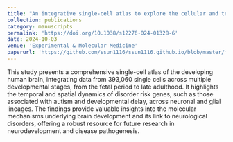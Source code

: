 ```yaml
---
title: "An integrative single-cell atlas to explore the cellular and temporal specificity of neurological disorder genes during human brain development"
collection: publications
category: manuscripts
permalink: 'https://doi.org/10.1038/s12276-024-01328-6'
date: 2024-10-03
venue: 'Experimental & Molecular Medicine'
paperurl: 'https://github.com/ssun1116/ssun1116.github.io/blob/master/files/An%20integrative%20single-cell%20atlas%20to%20explore%20the%20cellular%20and%20temporal%20specificity%20of%20neurological%20disorder%20genes%20during%20human%20brain%20development.pdf'
---
```


This study presents a comprehensive single-cell atlas of the developing human brain, integrating data from 393,060 single cells across multiple developmental stages, from the fetal period to late adulthood. It highlights the temporal and spatial dynamics of disorder risk genes, such as those associated with autism and developmental delay, across neuronal and glial lineages. The findings provide valuable insights into the molecular mechanisms underlying brain development and its link to neurological disorders, offering a robust resource for future research in neurodevelopment and disease pathogenesis.

